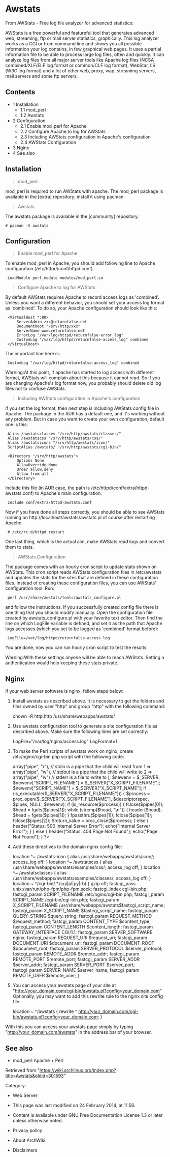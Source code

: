 Awstats
=======

  
 From AWStats - Free log file analyzer for advanced statistics:

AWStats is a free powerful and featureful tool that generates advanced
web, streaming, ftp or mail server statistics, graphically. This log
analyzer works as a CGI or from command line and shows you all possible
information your log contains, in few graphical web pages. It uses a
partial information file to be able to process large log files, often
and quickly. It can analyze log files from all major server tools like
Apache log files (NCSA combined/XLF/ELF log format or common/CLF log
format), WebStar, IIS (W3C log format) and a lot of other web, proxy,
wap, streaming servers, mail servers and some ftp servers.

Contents
--------

-   1 Installation
    -   1.1 mod_perl
    -   1.2 Awstats
-   2 Configuration
    -   2.1 Enable mod_perl for Apache
    -   2.2 Configure Apache to log for AWStats
    -   2.3 Including AWStats configuration in Apache's configuration
    -   2.4 AWStats Configuration
-   3 Nginx
-   4 See also

Installation
------------

> mod_perl

mod_perl is required to run AWStats with apache. The mod_perl package is
available in the [extra] repository; install it using pacman.

> Awstats

The awstats package is available in the [community] repository.

    # pacman -S awstats

Configuration
-------------

> Enable mod_perl for Apache

To enable mod_perl in Apache, you should add following line to Apache
configuration (/etc/httpd/conf/httpd.conf).

     LoadModule perl_module modules/mod_perl.so

> Configure Apache to log for AWStats

By default AWStats requires Apache to record access logs as 'combined'.
Unless you want a different behavior, you should set your access log
format as 'combined'. To do so, your Apache configuration should look
like this:

     <VirtualHost *:80>
         ServerAdmin zxc@returnfalse.net
         DocumentRoot "/srv/http/xxx"
         ServerName www.returnfalse.net
         ErrorLog "/var/log/httpd/returnfalse-error_log"
         CustomLog "/var/log/httpd/returnfalse-access_log" combined
     </VirtualHost>

The important line here is:

     CustomLog "/var/log/httpd/returnfalse-access_log" combined

Warning:At this point, if apache has started to log access with
different format, AWStats will complain about this because it cannot
read. So if you are changing Apache's log format now, you probably
should delete old log files not to confuse AWStats.

> Including AWStats configuration in Apache's configuration

If you set the log format, then next step is including AWStats config
file in Apache. The package in the AUR has a default one, and it's
working without any problem. But in case you want to create your own
configuration, default one is this:

     Alias /awstatsclasses "/srv/http/awstats/classes/"
     Alias /awstatscss "/srv/http/awstats/css/"
     Alias /awstatsicons "/srv/http/awstats/icon/"
     ScriptAlias /awstats/ "/srv/http/awstats/cgi-bin/"
     
     <Directory "/srv/http/awstats">
         Options None
         AllowOverride None
         Order allow,deny
         Allow from all
     </Directory>

Include this file (in AUR case, the path is
/etc/httpd/conf/extra/httpd-awstats.conf) to Apache's main
configuration:

     Include conf/extra/httpd-awstats.conf

Now if you have done all steps correctly, you should be able to see
AWStats running on http://localhost/awstats/awstats.pl of course after
restarting Apache.

     # /etc/rc.d/httpd restart

One last thing, which is the actual aim, make AWStats read logs and
convert them to stats.

> AWStats Configuration

The package comes with an hourly cron script to update stats shown on
AWStats. This cron script reads AWStats configuration files in
/etc/awstats and updates the stats for the sites that are defined in
these configuration files. Instead of creating these configuration
files, you can use AWStats' configuration tool. Run:

     perl /usr/share/awstats/tools/awstats_configure.pl

and follow the instructions. If you successfully created config file
there is one thing that you should modify manually. Open the
configuration file created by awstats_configure.pl with your favorite
text editor. Then find the line on which LogFile variable is defined,
and set it as the path that Apache logs accesses (which you set to be
logged as 'combined' format before):

     LogFile=/var/log/httpd/returnfalse-access_log

You are done, now you can run hourly cron script to test the results.

Warning:With these settings anyone will be able to reach AWStats.
Setting a authentication would help keeping these stats private.

Nginx
-----

If your web server software is nginx, follow steps below:

1. Install awstats as described above. It is necessary to get the
folders and files owned by user "http" and group "http" with the
following command:

    chown -R http:http /usr/share/webapps/awstats/

2. Use awstats configuration tool to generate a site configuration file
as described above. Make sure the following lines are set correctly:

    LogFile="/var/log/nginx/access.log"
    LogFormat=1

3. To make the Perl scripts of awstats work on nginx, create
/etc/nginx/cgi-bin.php script with the following code:

    <?php
    $descriptorspec = array(
       0 => array("pipe", "r"),  // stdin is a pipe that the child will read from
       1 => array("pipe", "w"),  // stdout is a pipe that the child will write to
       2 => array("pipe", "w")   // stderr is a file to write to
    );
    $newenv = $_SERVER;
    $newenv["SCRIPT_FILENAME"] = $_SERVER["X_SCRIPT_FILENAME"];
    $newenv["SCRIPT_NAME"] = $_SERVER["X_SCRIPT_NAME"];
    if (is_executable($_SERVER["X_SCRIPT_FILENAME"])) {
       $process = proc_open($_SERVER["X_SCRIPT_FILENAME"], $descriptorspec, $pipes, NULL, $newenv);
       if (is_resource($process)) {
           fclose($pipes[0]);
           $head = fgets($pipes[1]);
           while (strcmp($head, "\n")) {
               header($head);
               $head = fgets($pipes[1]);
           }
           fpassthru($pipes[1]);
           fclose($pipes[1]);
           fclose($pipes[2]);
           $return_value = proc_close($process);
       } else {
           header("Status: 500 Internal Server Error");
           echo("Internal Server Error");
       }
    } else {
       header("Status: 404 Page Not Found");
       echo("Page Not Found");
    }
    ?> 

4. Add these directives to the domain nginx config file:

    location ^~ /awstats-icon {
       alias /usr/share/webapps/awstats/icon/;
       access_log off;
    }
    location ^~ /awstatscss {
       alias /usr/share/webapps/awstats/examples/css/;
       access_log off;
    }
    location ^~ /awstatsclasses {
       alias /usr/share/webapps/awstats/examples/classes/;
       access_log off;
    }
    location ~ ^/cgi-bin/.*\.(cgi|pl|py|rb) {
       gzip off;
       fastcgi_pass  unix:/var/run/php-fpm/php-fpm.sock;
       fastcgi_index cgi-bin.php;
       fastcgi_param SCRIPT_FILENAME    /etc/nginx/cgi-bin.php;
       fastcgi_param SCRIPT_NAME        /cgi-bin/cgi-bin.php;
       fastcgi_param X_SCRIPT_FILENAME  /usr/share/webapps/awstats$fastcgi_script_name;
       fastcgi_param X_SCRIPT_NAME      $fastcgi_script_name;
       fastcgi_param QUERY_STRING       $query_string;
       fastcgi_param REQUEST_METHOD     $request_method;
       fastcgi_param CONTENT_TYPE       $content_type;
       fastcgi_param CONTENT_LENGTH     $content_length;
       fastcgi_param GATEWAY_INTERFACE  CGI/1.1;
       fastcgi_param SERVER_SOFTWARE    nginx;
       fastcgi_param REQUEST_URI        $request_uri;
       fastcgi_param DOCUMENT_URI       $document_uri;
       fastcgi_param DOCUMENT_ROOT      $document_root;
       fastcgi_param SERVER_PROTOCOL    $server_protocol;
       fastcgi_param REMOTE_ADDR        $remote_addr;
       fastcgi_param REMOTE_PORT        $remote_port;
       fastcgi_param SERVER_ADDR        $server_addr;
       fastcgi_param SERVER_PORT        $server_port;
       fastcgi_param SERVER_NAME        $server_name;
       fastcgi_param REMOTE_USER        $remote_user;
    }

5. You can access your awstats page of your site at
"http://your_domain.com/cgi-bin/awstats.pl?config=your_domain.com"
Optionally, you may want to add this rewrite rule to the nginx site
config file:

    location ~ ^/awstats {
       rewrite ^ http://your_domain.com/cgi-bin/awstats.pl?config=your_domain.com;
    }

With this you can access your awstats page simply by typing
"http://your_domain.com/awstats" in the address bar of your browser.

See also
--------

-   mod_perl Apache + Perl

Retrieved from
"https://wiki.archlinux.org/index.php?title=Awstats&oldid=301593"

Category:

-   Web Server

-   This page was last modified on 24 February 2014, at 11:56.
-   Content is available under GNU Free Documentation License 1.3 or
    later unless otherwise noted.
-   Privacy policy
-   About ArchWiki
-   Disclaimers

